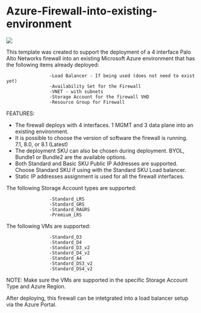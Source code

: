 # Azure-Firewall-into-existing-environment

[<img src="http://azuredeploy.net/deploybutton.png"/>](https://portal.azure.com/#create/Microsoft.Template/uri/https%3A%2F%2Fraw.githubusercontent.com%2Fkblackstone%2FDev%2Fblobl%2Fmaster%2FAzure-1FW-4-interfaces-existing-environment-BS%2FAzureDeploy.json)

This template was created to support the deployment of a 4 interface Palo Alto Networks firewall into an existing Microsoft Azure environment that has the following items already deployed:

                    -Load Balancer - If being used (does not need to exist yet)
                    -Availability Set for the Firewall
                    -VNET - with subnets
                    -Storage Account for the firewall VHD
                    -Resource Group for Firewall


FEATURES:
- The firewall deploys with 4 interfaces.  1 MGMT and 3 data plane into an existing environment.
- It is possible to choose the version of software the firewall is running. 7.1, 8.0, or 8.1 (Latest)
- The deployment SKU can also be chosen during deployment.  BYOL, Bundle1 or Bundle2 are the available options.
- Both Standard and Basic SKU Public IP Addresses are supported. Choose Standard SKU if using with the Standard SKU Load balancer.
- Static IP addresses assignment is used for all the firewall interfaces.


The following Storage Account types are supported:

                    -Standard_LRS
                    -Standard_GRS
                    -Standard_RAGRS
                    -Premium_LRS

The following VMs are supported:

                    -Standard_D3
                    -Standard_D4
                    -Standard_D3_v2
                    -Standard_D4_v2
                    -Standard_A4
                    -Standard_DS3_v2
                    -Standard_DS4_v2

NOTE: Make sure the VMs are supported in the specific Storage Account Type and Azure Region.

After deploying, this firewall can be intetgrated into a load balancer setup via the Azure Portal.
